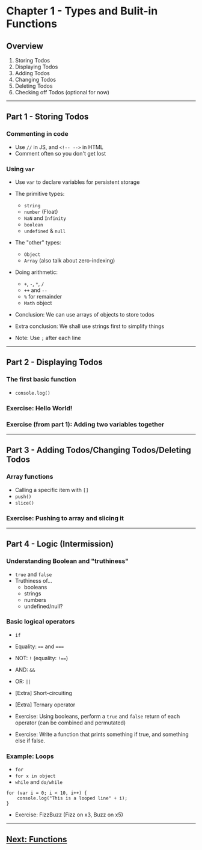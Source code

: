 # Chapter 1 - Types and Bulit-in Functions

## Overview

1. Storing Todos
2. Displaying Todos
3. Adding Todos
4. Changing Todos
5. Deleting Todos
6. Checking off Todos (optional for now)

------

## Part 1 - Storing Todos

### Commenting in code

* Use `//` in JS, and `<!-- -->` in HTML
* Comment often so you don't get lost

### Using `var`

* Use `var` to declare variables for persistent storage
* The primitive types:
    * `string`
    * `number` (Float)
    * `NaN` and `Infinity`
    * `boolean`
    * `undefined` & `null`
* The "other" types:
    * `Object`
    * `Array` (also talk about zero-indexing)
* Doing arithmetic:
    * `+`, `-`, `*`, `/`
    * `++` and `--`
    * `%` for remainder
    * `Math` object

* Conclusion: We can use arrays of objects to store todos
* Extra conclusion: We shall use strings first to simplify things
* Note: Use `;` after each line

------

## Part 2 - Displaying Todos

### The first basic function

* `console.log()`

### Exercise: Hello World!

### Exercise (from part 1): Adding two variables together

------

## Part 3 - Adding Todos/Changing Todos/Deleting Todos

### Array functions

* Calling a specific item with `[]`
* `push()`
* `slice()`

### Exercise: Pushing to array and slicing it

------

## Part 4 - Logic (Intermission)

### Understanding Boolean and "truthiness"

* `true` and `false`
* Truthiness of...
    * booleans
    * strings
    * numbers
    * undefined/null?

### Basic logical operators

* `if`
* Equality: `==` and `===`
* NOT: `!` (equality: `!==`)
* AND: `&&`
* OR: `||`
* [Extra] Short-circuiting
* [Extra] Ternary operator

* Exercise: Using booleans, perform a `true` and `false` return of each operator (can be combined and permutated)
* Exercise: Write a function that prints something if true, and something else if false.

### Example: Loops

* `for`
* `for x in object`
* `while` and `do/while`

```
for (var i = 0; i < 10, i++) {
    console.log("This is a looped line" + i);
}
````

* Exercise: FizzBuzz (Fizz on x3, Buzz on x5)

------

## [Next: Functions](chapter2.md)